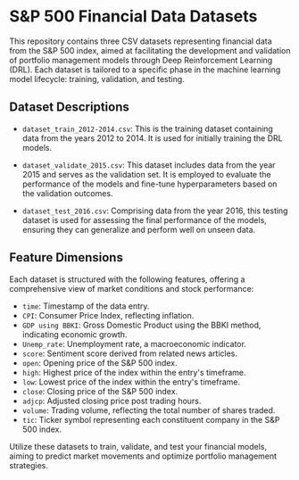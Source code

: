 # S&P 500 Financial Data Datasets

This repository contains three CSV datasets representing financial data from the S&P 500 index, aimed at facilitating the development and validation of portfolio management models through Deep Reinforcement Learning (DRL). Each dataset is tailored to a specific phase in the machine learning model lifecycle: training, validation, and testing.

## Dataset Descriptions

- `dataset_train_2012-2014.csv`: This is the training dataset containing data from the years 2012 to 2014. It is used for initially training the DRL models.

- `dataset_validate_2015.csv`: This dataset includes data from the year 2015 and serves as the validation set. It is employed to evaluate the performance of the models and fine-tune hyperparameters based on the validation outcomes.

- `dataset_test_2016.csv`: Comprising data from the year 2016, this testing dataset is used for assessing the final performance of the models, ensuring they can generalize and perform well on unseen data.

## Feature Dimensions

Each dataset is structured with the following features, offering a comprehensive view of market conditions and stock performance:

- `time`: Timestamp of the data entry.
- `CPI`: Consumer Price Index, reflecting inflation.
- `GDP using BBKI`: Gross Domestic Product using the BBKI method, indicating economic growth.
- `Unemp_rate`: Unemployment rate, a macroeconomic indicator.
- `score`: Sentiment score derived from related news articles.
- `open`: Opening price of the S&P 500 index.
- `high`: Highest price of the index within the entry's timeframe.
- `low`: Lowest price of the index within the entry's timeframe.
- `close`: Closing price of the S&P 500 index.
- `adjcp`: Adjusted closing price post trading hours.
- `volume`: Trading volume, reflecting the total number of shares traded.
- `tic`: Ticker symbol representing each constituent company in the S&P 500 index.

Utilize these datasets to train, validate, and test your financial models, aiming to predict market movements and optimize portfolio management strategies.
